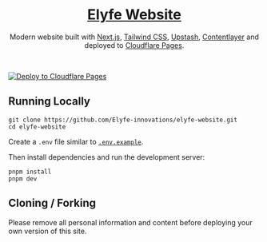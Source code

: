 <div align="center">
    <a href="https://elyfe.net"><h1 align="center">Elyfe Website</h1></a>

Modern website built with [Next.js](https://nextjs.org/), [Tailwind CSS](https://tailwindcss.com/), [Upstash](https://upstash.com), [Contentlayer](https://www.contentlayer.dev/) and deployed to [Cloudflare Pages](https://pages.cloudflare.com/).

</div>

<br/>


[![Deploy to Cloudflare Pages](https://deploy.workers.cloudflare.com/button)](https://dash.cloudflare.com/?to=/:account/pages/new/provider/github)

## Running Locally


```sh-session
git clone https://github.com/Elyfe-innovations/elyfe-website.git
cd elyfe-website
```


Create a `.env` file similar to [`.env.example`](.env.example).

Then install dependencies and run the development server:
```sh-session
pnpm install
pnpm dev
```


## Cloning / Forking

Please remove all personal information and content before deploying your own version of this site.
